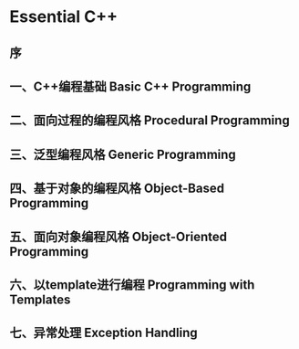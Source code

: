 # Essential C++

## 序



## 一、C++编程基础 Basic C++ Programming





## 二、面向过程的编程风格 Procedural Programming

## 三、泛型编程风格 Generic Programming

## 四、基于对象的编程风格 Object-Based Programming

## 五、面向对象编程风格 Object-Oriented Programming

## 六、以template进行编程 Programming with Templates

## 七、异常处理 Exception Handling